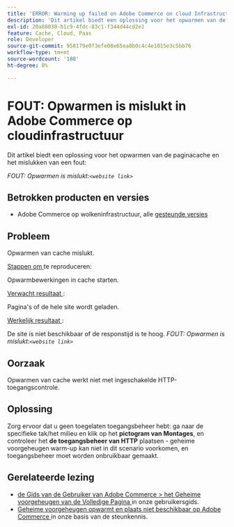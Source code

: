 ```yaml
---
title: 'ERROR: Warming up failed on Adobe Commerce on cloud Infrastructure'
description: 'Dit artikel biedt een oplossing voor het opwarmen van de paginacache en het mislukken van een fout:'
exl-id: 20a88030-b1c9-4fdc-83c1-f344d44cd2e1
feature: Cache, Cloud, Paas
role: Developer
source-git-commit: 958179e0f3efe08e65ea8b0c4c4e1015e3c5bb76
workflow-type: tm+mt
source-wordcount: '188'
ht-degree: 0%

---
```


# FOUT: Opwarmen is mislukt in Adobe Commerce op cloudinfrastructuur

Dit artikel biedt een oplossing voor het opwarmen van de paginacache en het mislukken van een fout:

*FOUT: Opwarmen is mislukt:`<website link>`*

## Betrokken producten en versies

* Adobe Commerce op wolkeninfrastructuur, alle [ gesteunde versies ](https://magento.com/sites/default/files/magento-software-lifecycle-policy.pdf)

## Probleem

Opwarmen van cache mislukt.

<u> Stappen om </u> te reproduceren:

Opwarmbewerkingen in cache starten.

<u> Verwacht resultaat </u>:

Pagina&#39;s of de hele site wordt geladen.

<u> Werkelijk resultaat </u>:

De site is niet beschikbaar of de responstijd is te hoog. *FOUT: Opwarmen is mislukt:`<website link>`*

## Oorzaak

Opwarmen van cache werkt niet met ingeschakelde HTTP-toegangscontrole.

## Oplossing

Zorg ervoor dat u geen toegelaten toegangsbeheer hebt: ga naar de specifieke tak/het milieu en klik op het **pictogram van Montages**, en controleer het **de toegangsbeheer van HTTP** plaatsen - geheime voorgeheugen warm-up kan niet in dit scenario voorkomen, en toegangsbeheer moet worden onbruikbaar gemaakt.

## Gerelateerde lezing

* [ de Gids van de Gebruiker van Adobe Commerce > het Geheime voorgeheugen van de Volledige Pagina ](https://docs.magento.com/user-guide/system/cache-full-page.html) in onze gebruikersgids.
* [ Geheime voorgeheugen opwarmt en plaats niet beschikbaar op Adobe Commerce ](/help/troubleshooting/miscellaneous/cache-warming-up-and-site-unavailable-on-magento.md) in onze basis van de steunkennis.

